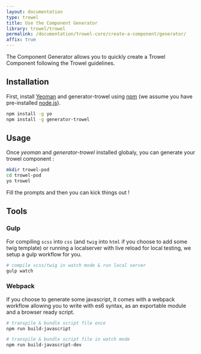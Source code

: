 ```yaml
---
layout: documentation
type: trowel
title: Use the Component Generator
library: trowel/trowel
permalink: /documentation/trowel-core/create-a-component/generator/
affix: true
---
```


The Component Generator allows you to quickly create a Trowel Component following the Trowel guidelines.

## Installation
First, install [Yeoman](http://yeoman.io) and generator-trowel using [npm](https://www.npmjs.com/) (we assume you have pre-installed [node.js](https://nodejs.org/)).

```bash
npm install -g yo
npm install -g generator-trowel
```

## Usage
Once *yeoman* and *generator-trowel* installed globaly, you can generate your trowel component :

```bash
mkdir trowel-pod
cd trowel-pod
yo trowel
```

Fill the prompts and then you can kick things out !

## Tools

### Gulp
For compiling `scss` into `css` (and `twig` into `html` if you choose to add some twig template) or running a localserver with live reload for local testing, we setup a gulp workflow for you.

```bash
# compile scss/twig in watch mode & run local server
gulp watch
```

### Webpack
If you choose to generate some javascript, it comes with a webpack workflow allowing you to write with es6 syntax, as an exportable module and a browser ready script.

```bash
# transpile & bundle script file once
npm run build-javascript

# transpile & bundle script file in watch mode
npm run build-javascript-dev
```